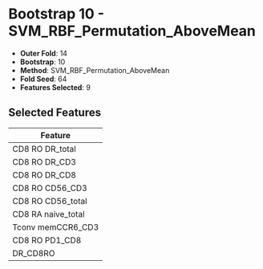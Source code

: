 # Bootstrap 10 - SVM_RBF_Permutation_AboveMean

- **Outer Fold**: 14
- **Bootstrap**: 10
- **Method**: SVM_RBF_Permutation_AboveMean
- **Fold Seed**: 64
- **Features Selected**: 9

## Selected Features

| Feature |
|---------|
| CD8 RO DR_total |
| CD8 RO DR_CD3 |
| CD8 RO DR_CD8 |
| CD8 RO CD56_CD3 |
| CD8 RO CD56_total |
| CD8 RA naive_total |
| Tconv memCCR6_CD3 |
| CD8 RO PD1_CD8 |
| DR_CD8RO |
